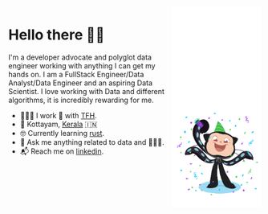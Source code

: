 <img align="right" src="https://github.com/labtocat/labtocat/blob/master/bats.png" alt="Illustration of me everyday" width=180px height=400px />

# Hello there 👋🏽

I'm a developer advocate and polyglot data engineer working with anything I can get my hands on. I am a FullStack Engineer/Data Analyst/Data Engineer and an aspiring Data Scientist. I love working with Data and different algorithms, it is incredibly rewarding for me.

- 👨🏽‍💻 I work 🏡  with [TFH](https://www.toolsforhumanity.com/).
- 📍 Kottayam, [Kerala](https://en.wikipedia.org/wiki/Kerala) 🇮🇳
- 🤓 Currently learning [rust](https://www.rust-lang.org/).
- 💬 Ask me anything related to data and 👨🏽‍💻.
- 📬 Reach me on [linkedin](https://www.linkedin.com/in/sanjanabijoe/).
